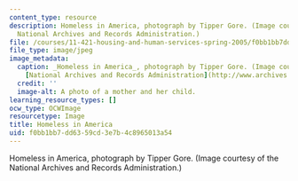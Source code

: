 ```yaml
---
content_type: resource
description: Homeless in America, photograph by Tipper Gore. (Image courtesy of the
  National Archives and Records Administration.)
file: /courses/11-421-housing-and-human-services-spring-2005/f0bb1bb7dd6359cd3e7b4c8965013a54_11-421s05.jpg
file_type: image/jpeg
image_metadata:
  caption: _Homeless in America_, photograph by Tipper Gore. (Image courtesy of the
    [National Archives and Records Administration](http://www.archives.gov/).)
  credit: ''
  image-alt: A photo of a mother and her child.
learning_resource_types: []
ocw_type: OCWImage
resourcetype: Image
title: Homeless in America
uid: f0bb1bb7-dd63-59cd-3e7b-4c8965013a54
---
```

Homeless in America, photograph by Tipper Gore. (Image courtesy of the National Archives and Records Administration.)

